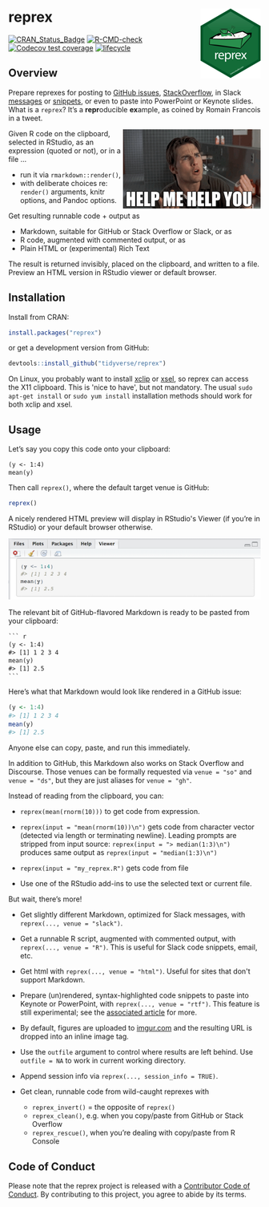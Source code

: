 # reprex <img src="man/figures/logo.png" align="right" height="139" />

<!-- badges: start -->
[![CRAN\_Status\_Badge](https://www.r-pkg.org/badges/version/reprex)](https://cran.r-project.org/package=reprex)
[![R-CMD-check](https://github.com/tidyverse/reprex/workflows/R-CMD-check/badge.svg)](https://github.com/tidyverse/reprex/actions)
[![Codecov test coverage](https://codecov.io/gh/tidyverse/reprex/branch/master/graph/badge.svg)](https://codecov.io/gh/tidyverse/reprex?branch=master)
[![lifecycle](https://img.shields.io/badge/lifecycle-stable-brightgreen.svg)](https://lifecycle.r-lib.org/articles/stages.html)
<!-- badges: end -->

## Overview

Prepare reprexes for posting to [GitHub
issues](https://guides.github.com/features/issues/),
[StackOverflow](https://stackoverflow.com/questions/tagged/r), in Slack [messages](https://slack.com/intl/en-ca/help/articles/201457107-Send-and-read-messages) or [snippets](https://slack.com/intl/en-ca/help/articles/204145658-Create-a-snippet), or even to paste into PowerPoint or Keynote slides.
What is a `reprex`? It’s a **repr**oducible **ex**ample, as coined by
Romain Francois in a tweet.

<a href="https://media.giphy.com/media/fdLR6LGwAiVNhGQNvf/giphy.gif"><img src="man/figures/help-me-help-you.png" align="right" /></a>

Given R code on the clipboard, selected in RStudio, as an expression
(quoted or not), or in a file …

  - run it via `rmarkdown::render()`,
  - with deliberate choices re: `render()` arguments, knitr options, and
    Pandoc options.

Get resulting runnable code + output as

  - Markdown, suitable for GitHub or Stack Overflow or Slack, or as
  - R code, augmented with commented output, or as
  - Plain HTML or (experimental) Rich Text

The result is returned invisibly, placed on the clipboard, and written to a
file. Preview an HTML version in RStudio viewer or default browser.

## Installation

Install from CRAN:

``` r
install.packages("reprex")
```

or get a development version from GitHub:

``` r
devtools::install_github("tidyverse/reprex")
```

On Linux, you probably want to install
[xclip](https://github.com/astrand/xclip) or
[xsel](http://www.vergenet.net/~conrad/software/xsel/), so reprex can
access the X11 clipboard. This is 'nice to have', but not mandatory. The
usual `sudo apt-get install` or `sudo yum install` installation methods
should work for both xclip and xsel.

## Usage

Let’s say you copy this code onto your clipboard:

    (y <- 1:4)
    mean(y)

Then call `reprex()`, where the default target venue is GitHub:

``` r
reprex()
```

A nicely rendered HTML preview will display in RStudio's Viewer (if
you’re in RStudio) or your default browser otherwise.

![](man/figures/README-viewer-screenshot.png)

The relevant bit of GitHub-flavored Markdown is ready to be pasted from
your clipboard:

    ``` r
    (y <- 1:4)
    #> [1] 1 2 3 4
    mean(y)
    #> [1] 2.5
    ```

Here’s what that Markdown would look like rendered in a GitHub issue:

``` r
(y <- 1:4)
#> [1] 1 2 3 4
mean(y)
#> [1] 2.5
```

Anyone else can copy, paste, and run this immediately.

In addition to GitHub, this Markdown also works on Stack Overflow and Discourse. Those venues can be formally requested via `venue = "so"` and `venue = "ds"`, but they are just aliases for `venue = "gh"`.

Instead of reading from the clipboard, you can:

  - `reprex(mean(rnorm(10)))` to get code from expression.

  - `reprex(input = "mean(rnorm(10))\n")` gets code from character
    vector (detected via length or terminating newline). Leading prompts
    are stripped from input source: `reprex(input = "> median(1:3)\n")`
    produces same output as `reprex(input = "median(1:3)\n")`

  - `reprex(input = "my_reprex.R")` gets code from file

  - Use one of the RStudio add-ins to use the selected text or current
    file.

But wait, there’s more\!

  - Get slightly different Markdown, optimized for Slack messages, with
    `reprex(..., venue = "slack")`.

  - Get a runnable R script, augmented with commented output, with
    `reprex(..., venue = "R")`. This is useful for Slack code snippets, email,
    etc.

  - Get html with `reprex(..., venue = "html")`. Useful for sites that don't
    support Markdown.

  - Prepare (un)rendered, syntax-highlighted code snippets to paste into
    Keynote or PowerPoint, with `reprex(..., venue = "rtf")`. This
    feature is still experimental; see the [associated article](https://reprex.tidyverse.org/articles/articles/rtf.html) for more.

  - By default, figures are uploaded to [imgur.com](https://imgur.com/)
    and the resulting URL is dropped into an inline image tag.

  - Use the `outfile` argument to control where results are left behind.
    Use `outfile = NA` to work in current working directory.
    
  - Append session info via `reprex(..., session_info = TRUE)`.

  - Get clean, runnable code from wild-caught reprexes with
    
      - `reprex_invert()` = the opposite of `reprex()`
      - `reprex_clean()`, e.g. when you copy/paste from GitHub or Stack
        Overflow
      - `reprex_rescue()`, when you’re dealing with copy/paste from R
        Console

## Code of Conduct

Please note that the reprex project is released with a [Contributor Code of Conduct](https://reprex.tidyverse.org/CODE_OF_CONDUCT.html). By contributing to this project, you agree to abide by its terms.
